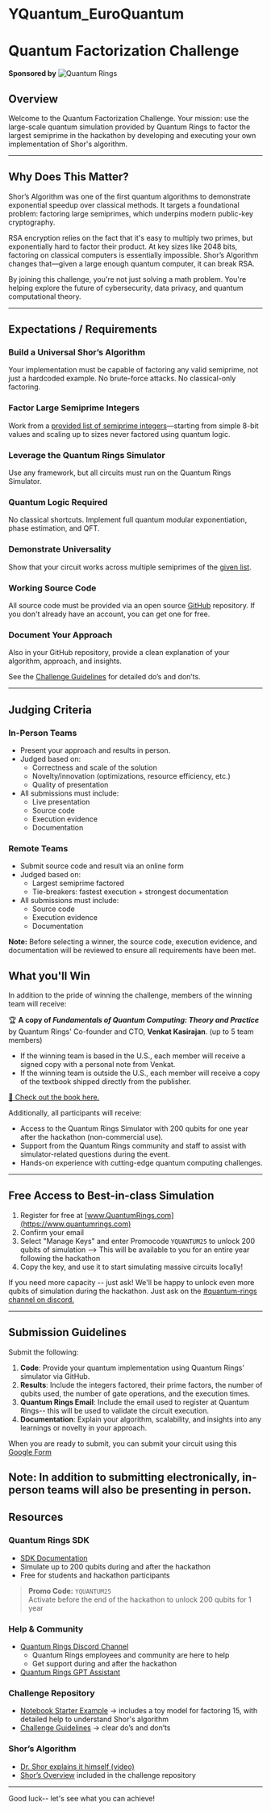 # YQuantum_EuroQuantum

# Quantum Factorization Challenge

**Sponsored by**
![Quantum Rings](./images/quantum-rings-logo.png)

## Overview
Welcome to the Quantum Factorization Challenge. Your mission: use the large-scale quantum simulation provided by Quantum Rings to factor the largest semiprime in the hackathon by developing and executing your own implementation of Shor's algorithm.

---

## Why Does This Matter?
Shor’s Algorithm was one of the first quantum algorithms to demonstrate exponential speedup over classical methods. It targets a foundational problem: factoring large semiprimes, which underpins modern public-key cryptography.

RSA encryption relies on the fact that it's easy to multiply two primes, but exponentially hard to factor their product. At key sizes like 2048 bits, factoring on classical computers is essentially impossible. Shor’s Algorithm changes that—given a large enough quantum computer, it can break RSA.

By joining this challenge, you're not just solving a math problem. You're helping explore the future of cybersecurity, data privacy, and quantum computational theory.

---

## Expectations / Requirements

### Build a Universal Shor’s Algorithm
Your implementation must be capable of factoring any valid semiprime, not just a hardcoded example. No brute-force attacks. No classical-only factoring.

### Factor Large Semiprime Integers
Work from a [provided list of semiprime integers](./semiprimes.py)—starting from simple 8-bit values and scaling up to sizes never factored using quantum logic.

### Leverage the Quantum Rings Simulator
Use any framework, but all circuits must run on the Quantum Rings Simulator.

### Quantum Logic Required
No classical shortcuts. Implement full quantum modular exponentiation, phase estimation, and QFT.

### Demonstrate Universality
Show that your circuit works across multiple semiprimes of the [given list](./semiprimes.py).

### Working Source Code
All source code must be provided via an open source [GitHub](https://github.com/home) repository.  If you don't already have an account, you can get one for free.

### Document Your Approach
Also in your GitHub repository, provide a clean explanation of your algorithm, approach, and insights.

See the [Challenge Guidelines](./challenge-guidelines.md) for detailed do’s and don’ts.

---

## Judging Criteria

### In-Person Teams
- Present your approach and results in person.
- Judged based on:
  - Correctness and scale of the solution
  - Novelty/innovation (optimizations, resource efficiency, etc.)
  - Quality of presentation
- All submissions must include:
  - Live presentation
  - Source code
  - Execution evidence
  - Documentation

### Remote Teams
- Submit source code and result via an online form
- Judged based on:
  - Largest semiprime factored
  - Tie-breakers: fastest execution + strongest documentation
- All submissions must include:
  - Source code
  - Execution evidence
  - Documentation

**Note:** Before selecting a winner, the source code, execution evidence, and documentation will be reviewed to ensure all requirements have been met.

## What you'll Win

In addition to the pride of winning the challenge, members of the winning team will receive:

🏆 **A copy of *Fundamentals of Quantum Computing: Theory and Practice*** by Quantum Rings' Co-founder and CTO, **Venkat Kasirajan**. (up to 5 team members)

- If the winning team is based in the U.S., each member will receive a signed copy with a personal note from Venkat. 
- If the winning team is outside the U.S., each member will receive a copy of the textbook shipped directly from the publisher.

[📖 Check out the book here.](https://www.google.com/books/edition/Fundamentals_of_Quantum_Computing/NVw0EAAAQBAJ?hl=en&gbpv=0)

Additionally, all participants will receive:
- Access to the Quantum Rings Simulator with 200 qubits for one year after the hackathon (non-commercial use).
- Support from the Quantum Rings community and staff to assist with simulator-related questions during the event.
- Hands-on experience with cutting-edge quantum computing challenges.

---

## Free Access to Best-in-class Simulation
1. Register for free at [www.QuantumRings.com](https://www.quantumrings.com)
2. Confirm your email
3. Select "Manage Keys" and enter Promocode ```YQUANTUM25``` to unlock 200 qubits of simulation --> This will be available to you for an entire year following the hackathon
4. Copy the key, and use it to start simulating massive circuits locally!

If you need more capacity -- just ask!  We'll be happy to unlock even more qubits of simulation during the hackathon.  Just ask on the [#quantum-rings channel on discord.](https://discord.com/channels/1326009426141777950/1330328378301087804)

---

## Submission Guidelines

Submit the following:

1. **Code**: Provide your quantum implementation using Quantum Rings' simulator via GitHub. 
2. **Results**: Include the integers factored, their prime factors, the number of qubits used, the number of gate operations, and the execution times.
3. **Quantum Rings Email**: Include the email used to register at Quantum Rings-- this will be used to validate the circuit execution.
4. **Documentation**: Explain your algorithm, scalability, and insights into any learnings or novelty in your approach.

When you are ready to submit, you can submit your circuit using this [Google Form](https://forms.gle/NzCSnqppQNQCLRsX6)

Note: In addition to submitting electronically, in-person teams will also be presenting in person.
---

## Resources

### Quantum Rings SDK
- [SDK Documentation](https://portal.quantumrings.com/docs)
- Simulate up to 200 qubits during and after the hackathon
- Free for students and hackathon participants

> **Promo Code:** `YQUANTUM25`  
> Activate before the end of the hackathon to unlock 200 qubits for 1 year

### Help & Community
- [Quantum Rings Discord Channel](https://discord.com/channels/1326009426141777950/1330328378301087804)
  - Quantum Rings employees and community are here to help
  - Get support during and after the hackathon
- [Quantum Rings GPT Assistant](https://chatgpt.com/g/g-67d47e3159f88191b20c3aec22410021-quantum-rings-code-help)

### Challenge Repository
- [Notebook Starter Example](./shor.ipynb) → includes a toy model for factoring 15, with detailed help to understand Shor's algorithm
- [Challenge Guidelines](./challenge-guidelines.md) → clear do’s and don’ts

### Shor’s Algorithm
- [Dr. Shor explains it himself (video)](https://youtu.be/hOlOY7NyMfs)
- [Shor’s Overview](./shors-overview.md) included in the challenge repository

---

Good luck-- let's see what you can achieve!
